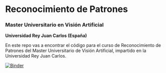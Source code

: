 # Reconocimiento de Patrones 
### Master Universitario en Visión Artificial 
**Universidad Rey Juan Carlos (España)**

En este repo vas a encontrar el código para el curso de Reconocimiento de Patrones del Master Universitario de Visión Artificial, impartido en la Universidad Rey Juan Carlos.

[![Binder](https://mybinder.org/badge_logo.svg)](https://mybinder.org/v2/gh/alfredo-cuesta/Reconocimiento-de-Patrones-MUVA/master)
